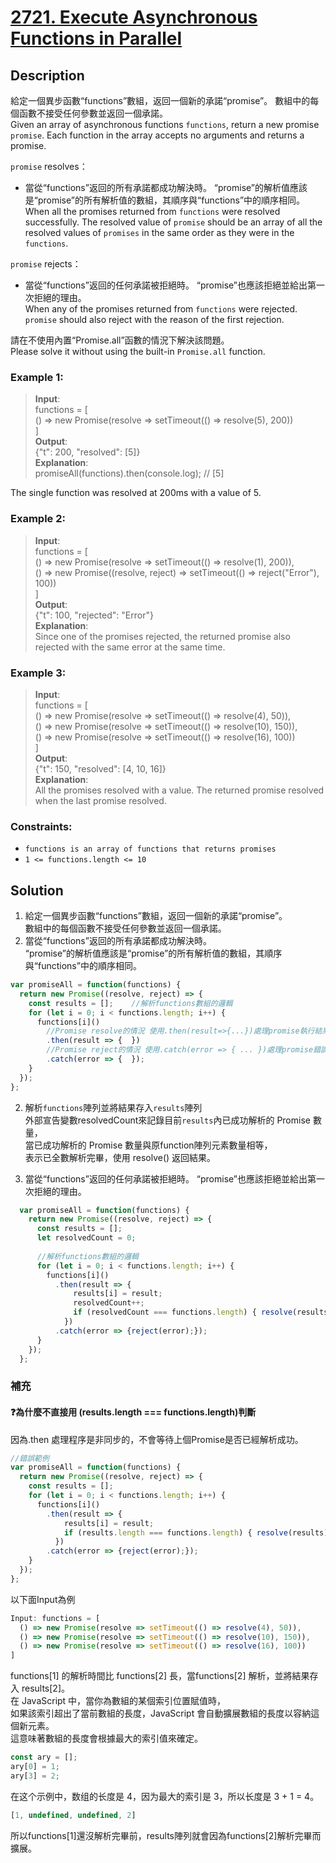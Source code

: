 # [2721. Execute Asynchronous Functions in Parallel][title]

## Description
給定一個異步函數“functions”數組，返回一個新的承諾“promise”。 數組中的每個函數不接受任何參數並返回一個承諾。    
Given an array of asynchronous functions `functions`, return a new promise `promise`. Each function in the array accepts no arguments and returns a promise.


`promise` resolves：
- 當從“functions”返回的所有承諾都成功解決時。 “promise”的解析值應該是“promise”的所有解析值的數組，其順序與“functions”中的順序相同。    
When all the promises returned from `functions` were resolved successfully. The resolved value of `promise` should be an array of all the resolved values of `promises` in the same order as they were in the `functions`.

`promise` rejects：
- 當從“functions”返回的任何承諾被拒絕時。 “promise”也應該拒絕並給出第一次拒絕的理由。     
When any of the promises returned from `functions` were rejected. `promise` should also reject with the reason of the first rejection.      



請在不使用內置“Promise.all”函數的情況下解決該問題。      
Please solve it without using the built-in `Promise.all` function.

 

### Example 1:    
>  __Input__:           
   functions = [     
   () => new Promise(resolve => setTimeout(() => resolve(5), 200))      
   ]                       
   __Output__:       
   {"t": 200, "resolved": [5]}                    
   __Explanation__:     
   promiseAll(functions).then(console.log); // [5]       

   The single function was resolved at 200ms with a value of 5.      

### Example 2:    
>  __Input__:           
   functions = [     
    () => new Promise(resolve => setTimeout(() => resolve(1), 200)),       
    () => new Promise((resolve, reject) => setTimeout(() => reject("Error"), 100))     
   ]                      
   __Output__:       
   {"t": 100, "rejected": "Error"}                
   __Explanation__:     
   Since one of the promises rejected, the returned promise also rejected with the same error at the same time.        


### Example 3:    
>  __Input__:        
   functions = [     
    () => new Promise(resolve => setTimeout(() => resolve(4), 50)),        
    () => new Promise(resolve => setTimeout(() => resolve(10), 150)),      
    () => new Promise(resolve => setTimeout(() => resolve(16), 100))    
   ]            
   __Output__:    
   {"t": 150, "resolved": [4, 10, 16]}                      
   __Explanation__:     
   All the promises resolved with a value. The returned promise resolved when the last promise resolved.         
   

### Constraints:
- `functions is an array of functions that returns promises`
- `1 <= functions.length <= 10`

## Solution

1. 給定一個異步函數“functions”數組，返回一個新的承諾“promise”。     
   數組中的每個函數不接受任何參數並返回一個承諾。    
2. 當從“functions”返回的所有承諾都成功解決時。     
   “promise”的解析值應該是“promise”的所有解析值的數組，其順序與“functions”中的順序相同。
```javascript
var promiseAll = function(functions) {
  return new Promise((resolve, reject) => {
    const results = [];    //解析functions數組的邏輯
    for (let i = 0; i < functions.length; i++) {
      functions[i]()  
        //Promise resolve的情況 使用.then(result=>{...})處理promise執行結果
        .then(result => {  })
        //Promise reject的情況 使用.catch(error => { ... })處理promise錯誤信息
        .catch(error => {  });
    }
  });
};
```
2. 解析`functions`陣列並將結果存入`results`陣列    
   外部宣告變數resolvedCount來記錄目前`results`內已成功解析的 Promise 數量，     
   當已成功解析的 Promise 數量與原function陣列元素數量相等，      
   表示已全數解析完畢，使用 resolve() 返回結果。

3. 當從“functions”返回的任何承諾被拒絕時。 “promise”也應該拒絕並給出第一次拒絕的理由。  
```javascript
  var promiseAll = function(functions) {
    return new Promise((resolve, reject) => {
      const results = [];
      let resolvedCount = 0;
  
      //解析functions數組的邏輯
      for (let i = 0; i < functions.length; i++) {
        functions[i]()
          .then(result => {
              results[i] = result;
              resolvedCount++;  
              if (resolvedCount === functions.length) { resolve(results);}
            })
          .catch(error => {reject(error);}); 
      }
    });
  };
```


### 補充

#### ❓為什麼不直接用 (results.length === functions.length)判斷

因為.then 處理程序是非同步的，不會等待上個Promise是否已經解析成功。

```javascript
//錯誤範例
var promiseAll = function(functions) {
  return new Promise((resolve, reject) => {
    const results = [];
    for (let i = 0; i < functions.length; i++) {
      functions[i]()
        .then(result => {
            results[i] = result;
            if (results.length === functions.length) { resolve(results);}
          })
        .catch(error => {reject(error);}); 
    }
  });
};
```

以下面Input為例
```javascript
Input: functions = [
  () => new Promise(resolve => setTimeout(() => resolve(4), 50)), 
  () => new Promise(resolve => setTimeout(() => resolve(10), 150)), 
  () => new Promise(resolve => setTimeout(() => resolve(16), 100))
]
```
functions[1] 的解析時間比 functions[2] 長，當functions[2] 解析，並將結果存入 results[2]。    
在 JavaScript 中，當你為數組的某個索引位置賦值時，    
如果該索引超出了當前數組的長度，JavaScript 會自動擴展數組的長度以容納這個新元素。      
這意味著數組的長度會根據最大的索引值來確定。
```javascript
const ary = [];
ary[0] = 1;
ary[3] = 2;
```
在这个示例中，数组的长度是 4，因为最大的索引是 3，所以长度是 3 + 1 = 4。
```javascript
[1, undefined, undefined, 2]
```
所以functions[1]還沒解析完畢前，results陣列就會因為functions[2]解析完畢而擴展。








[title]: https://leetcode.com/problems/execute-asynchronous-functions-in-parallel/